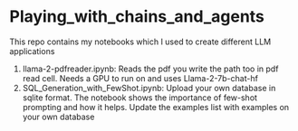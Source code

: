 # Playing_with_chains_and_agents
This repo contains my notebooks which I used to create different LLM applications

<ol>
<li> llama-2-pdfreader.ipynb: Reads the pdf you write the path too in pdf read cell. Needs a GPU to run on and uses Llama-2-7b-chat-hf </li> 
<li> SQL_Generation_with_FewShot.ipynb: Upload your own database in sqlite format. The notebook shows the importance of few-shot prompting and how it helps. Update the examples list with examples on your own database </li> 
</ol>

